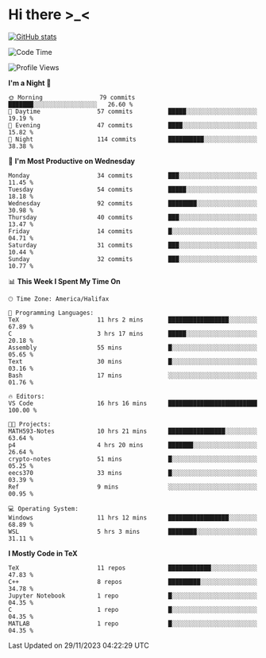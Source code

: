 # Hi there \>_<

[![GitHub stats](https://github-readme-stats.vercel.app/api?username=ARessegetesStery&show_icons=true&theme=transparent)](https://github.com/anuraghazra/github-readme-stats)

<!--START_SECTION:waka-->
![Code Time](http://img.shields.io/badge/Code%20Time-520%20hrs%2052%20mins-blue)

![Profile Views](http://img.shields.io/badge/Profile%20Views-2-blue)

**I'm a Night 🦉** 

```text
🌞 Morning                79 commits          ███████░░░░░░░░░░░░░░░░░░   26.60 % 
🌆 Daytime                57 commits          █████░░░░░░░░░░░░░░░░░░░░   19.19 % 
🌃 Evening                47 commits          ████░░░░░░░░░░░░░░░░░░░░░   15.82 % 
🌙 Night                  114 commits         ██████████░░░░░░░░░░░░░░░   38.38 % 
```
📅 **I'm Most Productive on Wednesday** 

```text
Monday                   34 commits          ███░░░░░░░░░░░░░░░░░░░░░░   11.45 % 
Tuesday                  54 commits          █████░░░░░░░░░░░░░░░░░░░░   18.18 % 
Wednesday                92 commits          ████████░░░░░░░░░░░░░░░░░   30.98 % 
Thursday                 40 commits          ███░░░░░░░░░░░░░░░░░░░░░░   13.47 % 
Friday                   14 commits          █░░░░░░░░░░░░░░░░░░░░░░░░   04.71 % 
Saturday                 31 commits          ███░░░░░░░░░░░░░░░░░░░░░░   10.44 % 
Sunday                   32 commits          ███░░░░░░░░░░░░░░░░░░░░░░   10.77 % 
```


📊 **This Week I Spent My Time On** 

```text
🕑︎ Time Zone: America/Halifax

💬 Programming Languages: 
TeX                      11 hrs 2 mins       █████████████████░░░░░░░░   67.89 % 
C                        3 hrs 17 mins       █████░░░░░░░░░░░░░░░░░░░░   20.18 % 
Assembly                 55 mins             █░░░░░░░░░░░░░░░░░░░░░░░░   05.65 % 
Text                     30 mins             █░░░░░░░░░░░░░░░░░░░░░░░░   03.16 % 
Bash                     17 mins             ░░░░░░░░░░░░░░░░░░░░░░░░░   01.76 % 

🔥 Editors: 
VS Code                  16 hrs 16 mins      █████████████████████████   100.00 % 

🐱‍💻 Projects: 
MATH593-Notes            10 hrs 21 mins      ████████████████░░░░░░░░░   63.64 % 
p4                       4 hrs 20 mins       ███████░░░░░░░░░░░░░░░░░░   26.64 % 
crypto-notes             51 mins             █░░░░░░░░░░░░░░░░░░░░░░░░   05.25 % 
eecs370                  33 mins             █░░░░░░░░░░░░░░░░░░░░░░░░   03.39 % 
Ref                      9 mins              ░░░░░░░░░░░░░░░░░░░░░░░░░   00.95 % 

💻 Operating System: 
Windows                  11 hrs 12 mins      █████████████████░░░░░░░░   68.89 % 
WSL                      5 hrs 3 mins        ████████░░░░░░░░░░░░░░░░░   31.11 % 
```

**I Mostly Code in TeX** 

```text
TeX                      11 repos            ████████████░░░░░░░░░░░░░   47.83 % 
C++                      8 repos             █████████░░░░░░░░░░░░░░░░   34.78 % 
Jupyter Notebook         1 repo              █░░░░░░░░░░░░░░░░░░░░░░░░   04.35 % 
C                        1 repo              █░░░░░░░░░░░░░░░░░░░░░░░░   04.35 % 
MATLAB                   1 repo              █░░░░░░░░░░░░░░░░░░░░░░░░   04.35 % 
```




 Last Updated on 29/11/2023 04:22:29 UTC
<!--END_SECTION:waka-->
